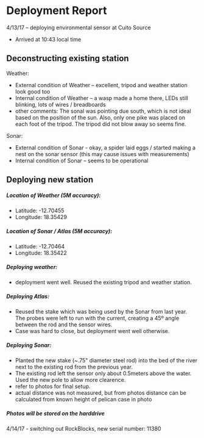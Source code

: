 # Deployment Report

4/13/17 – deploying environmental sensor at Cuito Source

- Arrived at 10:43 local time

## Deconstructing existing station

Weather:

- External condition of Weather – excellent, tripod and weather station look good too
- Internal condition of Weather – a wasp made a home there, LEDs still blinking, lots of wires / breadboards
- other comments: The sonal was pointing due south, which is not ideal based on the position of the sun. Also, only one pike was placed on each foot of the tripod. The tripod did not blow away so seems fine.

Sonar:

- External condition of Sonar - okay, a spider laid eggs / started making a nest on the sonar sensor (this may cause issues with measurements)
- Internal condition of Sonar – seems to be operational

## Deploying new station

##### Location of Weather (5M accuracy):

- Latitude: -12.70455
- Longitude: 18.35429

##### Location of Sonar / Atlas (5M accuracy):  

- Latitude: -12.70464
- Longitude: 18.35422

##### Deploying weather:

- deployment went well. Reused the existing tripod and weather station.

##### Deploying Atlas:

- Reused the stake which was being used by the Sonar from last year. The probes were left to run with the current, creating a 45º angle between the rod and the sensor wires.
- Case was hard to close, but deployment went well otherwise.

##### Deploying Sonar:

- Planted the new stake (~.75" diameter steel rod) into the bed of the river next to the existing rod from the previous year.
- The existing rod left the sensor only about 0.5meters above the water. Used the new pole to allow more clearence.
- refer to photos for final setup.
- actual distance was not measured, but from photos distance can be calculated from known height of pelican case in photo

##### Photos will be stored on the harddrive

4/14/17 - switching out RockBlocks, new serial number: 11380
